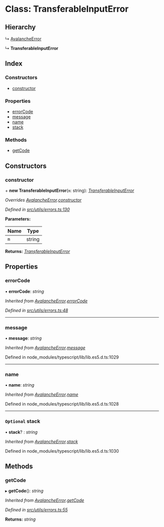 # Class: TransferableInputError

## Hierarchy

↳ [AvalancheError](src_utils.avalancheerror)

↳ **TransferableInputError**

## Index

### Constructors

- [constructor](src_utils.transferableinputerror#constructor)

### Properties

- [errorCode](src_utils.transferableinputerror#errorcode)
- [message](src_utils.transferableinputerror#message)
- [name](src_utils.transferableinputerror#name)
- [stack](src_utils.transferableinputerror#optional-stack)

### Methods

- [getCode](src_utils.transferableinputerror#getcode)

## Constructors

### constructor

\+ **new TransferableInputError**(`m`: string): _[TransferableInputError](src_utils.transferableinputerror)_

_Overrides [AvalancheError](src_utils.avalancheerror).[constructor](src_utils.avalancheerror#constructor)_

_Defined in [src/utils/errors.ts:130](https://github.com/chain4travel/caminojs/blob/3883166/src/utils/errors.ts#L130)_

**Parameters:**

| Name | Type   |
| ---- | ------ |
| `m`  | string |

**Returns:** _[TransferableInputError](src_utils.transferableinputerror)_

## Properties

### errorCode

• **errorCode**: _string_

_Inherited from [AvalancheError](src_utils.avalancheerror).[errorCode](src_utils.avalancheerror#errorcode)_

_Defined in [src/utils/errors.ts:48](https://github.com/chain4travel/caminojs/blob/3883166/src/utils/errors.ts#L48)_

---

### message

• **message**: _string_

_Inherited from [AvalancheError](src_utils.avalancheerror).[message](src_utils.avalancheerror#message)_

Defined in node_modules/typescript/lib/lib.es5.d.ts:1029

---

### name

• **name**: _string_

_Inherited from [AvalancheError](src_utils.avalancheerror).[name](src_utils.avalancheerror#name)_

Defined in node_modules/typescript/lib/lib.es5.d.ts:1028

---

### `Optional` stack

• **stack**? : _string_

_Inherited from [AvalancheError](src_utils.avalancheerror).[stack](src_utils.avalancheerror#optional-stack)_

Defined in node_modules/typescript/lib/lib.es5.d.ts:1030

## Methods

### getCode

▸ **getCode**(): _string_

_Inherited from [AvalancheError](src_utils.avalancheerror).[getCode](src_utils.avalancheerror#getcode)_

_Defined in [src/utils/errors.ts:55](https://github.com/chain4travel/caminojs/blob/3883166/src/utils/errors.ts#L55)_

**Returns:** _string_
